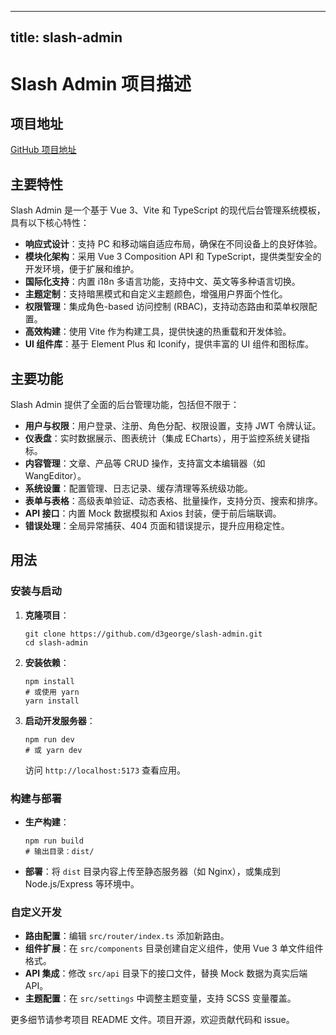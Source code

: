 
---
title: slash-admin
---

# Slash Admin 项目描述

## 项目地址
[GitHub 项目地址](https://github.com/d3george/slash-admin/blob/main/README.zh-CN.md)

## 主要特性
Slash Admin 是一个基于 Vue 3、Vite 和 TypeScript 的现代后台管理系统模板，具有以下核心特性：
- **响应式设计**：支持 PC 和移动端自适应布局，确保在不同设备上的良好体验。
- **模块化架构**：采用 Vue 3 Composition API 和 TypeScript，提供类型安全的开发环境，便于扩展和维护。
- **国际化支持**：内置 i18n 多语言功能，支持中文、英文等多种语言切换。
- **主题定制**：支持暗黑模式和自定义主题颜色，增强用户界面个性化。
- **权限管理**：集成角色-based 访问控制 (RBAC)，支持动态路由和菜单权限配置。
- **高效构建**：使用 Vite 作为构建工具，提供快速的热重载和开发体验。
- **UI 组件库**：基于 Element Plus 和 Iconify，提供丰富的 UI 组件和图标库。

## 主要功能
Slash Admin 提供了全面的后台管理功能，包括但不限于：
- **用户与权限**：用户登录、注册、角色分配、权限设置，支持 JWT 令牌认证。
- **仪表盘**：实时数据展示、图表统计（集成 ECharts），用于监控系统关键指标。
- **内容管理**：文章、产品等 CRUD 操作，支持富文本编辑器（如 WangEditor）。
- **系统设置**：配置管理、日志记录、缓存清理等系统级功能。
- **表单与表格**：高级表单验证、动态表格、批量操作，支持分页、搜索和排序。
- **API 接口**：内置 Mock 数据模拟和 Axios 封装，便于前后端联调。
- **错误处理**：全局异常捕获、404 页面和错误提示，提升应用稳定性。

## 用法
### 安装与启动
1. **克隆项目**：
   ```
   git clone https://github.com/d3george/slash-admin.git
   cd slash-admin
   ```

2. **安装依赖**：
   ```
   npm install
   # 或使用 yarn
   yarn install
   ```

3. **启动开发服务器**：
   ```
   npm run dev
   # 或 yarn dev
   ```
   访问 `http://localhost:5173` 查看应用。

### 构建与部署
- **生产构建**：
  ```
  npm run build
  # 输出目录：dist/
  ```
- **部署**：将 `dist` 目录内容上传至静态服务器（如 Nginx），或集成到 Node.js/Express 等环境中。

### 自定义开发
- **路由配置**：编辑 `src/router/index.ts` 添加新路由。
- **组件扩展**：在 `src/components` 目录创建自定义组件，使用 Vue 3 单文件组件格式。
- **API 集成**：修改 `src/api` 目录下的接口文件，替换 Mock 数据为真实后端 API。
- **主题配置**：在 `src/settings` 中调整主题变量，支持 SCSS 变量覆盖。

更多细节请参考项目 README 文件。项目开源，欢迎贡献代码和 issue。